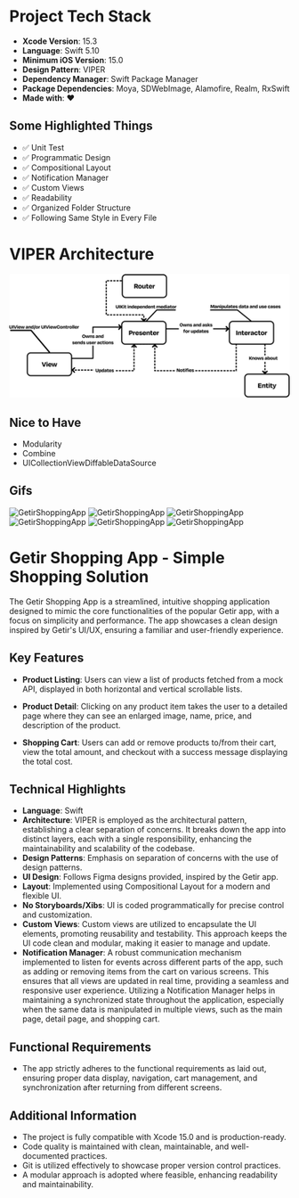 # Project Tech Stack

- **Xcode Version**: 15.3
- **Language**: Swift 5.10
- **Minimum iOS Version**: 15.0
- **Design Pattern**: VIPER
- **Dependency Manager**: Swift Package Manager
- **Package Dependencies**: Moya, SDWebImage, Alamofire, Realm, RxSwift
- **Made with**: ❤️

## Some Highlighted Things

- ✅ Unit Test
- ✅ Programmatic Design
- ✅ Compositional Layout
- ✅ Notification Manager
- ✅ Custom Views
- ✅ Readability
- ✅ Organized Folder Structure
- ✅ Following Same Style in Every File

# VIPER Architecture

![VIPER Architecture](VIPER.jpg)

## Nice to Have

- Modularity
- Combine
- UICollectionViewDiffableDataSource

## Gifs

![GetirShoppingApp](https://media.giphy.com/media/v1.Y2lkPTc5MGI3NjExcWo3ZHF6c3E0cmpveXlsNDlncXhuN3VxMmNrNm1mNWl5c2hrbHkxciZlcD12MV9pbnRlcm5hbF9naWZfYnlfaWQmY3Q9Zw/jX0rRaC68sowirY5Nj/giphy.gif)
![GetirShoppingApp](https://media.giphy.com/media/v1.Y2lkPTc5MGI3NjExYmtqdm5hNGFndDBrNWlkaThlMG56ODFlODlwY2ZuM29tanJsbGx5OSZlcD12MV9pbnRlcm5hbF9naWZfYnlfaWQmY3Q9Zw/DBP1y6D9X3FKAD2YiW/giphy.gif)
![GetirShoppingApp](https://media.giphy.com/media/v1.Y2lkPTc5MGI3NjExMjJ1ejJmYnc4bDZwaDhjcGd2NDRlZGx6anY5b2g0NTlqZzZnYnpueCZlcD12MV9pbnRlcm5hbF9naWZfYnlfaWQmY3Q9Zw/mLLq9IbfzYS96C1BPw/giphy.gif)
![GetirShoppingApp](https://media.giphy.com/media/v1.Y2lkPTc5MGI3NjExc2lkMnlsOXdtcXhubzNybHl5YjV2NWt1dDh0bXluMGd0Y2tkMWo2ZyZlcD12MV9pbnRlcm5hbF9naWZfYnlfaWQmY3Q9Zw/2v6uhgT2i0NWXIb0M0/giphy.gif)
![GetirShoppingApp](https://media.giphy.com/media/v1.Y2lkPTc5MGI3NjExZXZuM3BpdHZwdW9qbXphaGRkNDVnazlzamo5cGR1eTBhdzNxdnVwdiZlcD12MV9pbnRlcm5hbF9naWZfYnlfaWQmY3Q9Zw/QGCnReRjOYtJfI1zJk/giphy.gif)
![GetirShoppingApp](https://media.giphy.com/media/v1.Y2lkPTc5MGI3NjExOGNmdGdobmd3ZnRnMmZ5aTNnN21iaHUyb3BodzZlNDh0cG52a2JzMiZlcD12MV9pbnRlcm5hbF9naWZfYnlfaWQmY3Q9Zw/nBor21VpsM8FNBYxDF/giphy.gif)

# Getir Shopping App - Simple Shopping Solution

The Getir Shopping App is a streamlined, intuitive shopping application designed to mimic the core functionalities of the popular Getir app, with a focus on simplicity and performance. The app showcases a clean design inspired by Getir's UI/UX, ensuring a familiar and user-friendly experience.

## Key Features

- **Product Listing**: Users can view a list of products fetched from a mock API, displayed in both horizontal and vertical scrollable lists. 

- **Product Detail**: Clicking on any product item takes the user to a detailed page where they can see an enlarged image, name, price, and description of the product.

- **Shopping Cart**: Users can add or remove products to/from their cart, view the total amount, and checkout with a success message displaying the total cost.

## Technical Highlights

- **Language**: Swift
- **Architecture**: VIPER is employed as the architectural pattern, establishing a clear separation of concerns. It breaks down the app into distinct layers, each with a single responsibility, enhancing the maintainability and scalability of the codebase.
- **Design Patterns**: Emphasis on separation of concerns with the use of design patterns.
- **UI Design**: Follows Figma designs provided, inspired by the Getir app.
- **Layout**: Implemented using Compositional Layout for a modern and flexible UI.
- **No Storyboards/Xibs**: UI is coded programmatically for precise control and customization.
- **Custom Views**: Custom views are utilized to encapsulate the UI elements, promoting reusability and testability. This approach keeps the UI code clean and modular, making it easier to manage and update.
- **Notification Manager**: A robust communication mechanism implemented to listen for events across different parts of the app, such as adding or removing items from the cart on various screens. This ensures that all views are updated in real time, providing a seamless and responsive user experience. Utilizing a Notification Manager helps in maintaining a synchronized state throughout the application, especially when the same data is manipulated in multiple views, such as the main page, detail page, and shopping cart.

## Functional Requirements

- The app strictly adheres to the functional requirements as laid out, ensuring proper data display, navigation, cart management, and synchronization after returning from different screens.

## Additional Information

- The project is fully compatible with Xcode 15.0 and is production-ready.
- Code quality is maintained with clean, maintainable, and well-documented practices.
- Git is utilized effectively to showcase proper version control practices.
- A modular approach is adopted where feasible, enhancing readability and maintainability.
